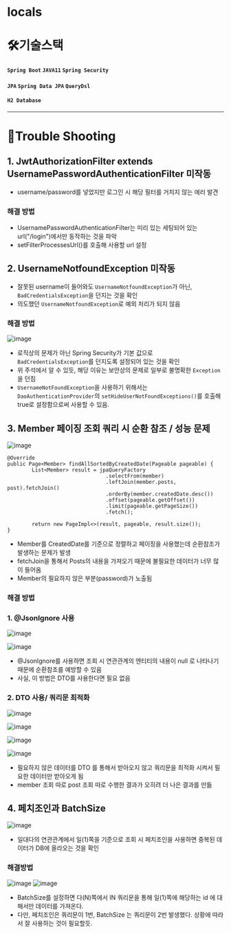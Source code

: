 # locals



# 🛠기술스택

#### `Spring Boot` `JAVA11` `Spring Security`
#### `JPA` `Spring Data JPA` `QueryDsl`
#### `H2 Database` 

<hr> 

# 🚀Trouble Shooting

## 1. JwtAuthorizationFilter extends UsernamePasswordAuthenticationFilter 미작동

- username/password를 넣었지만 로그인 시 해당 필터를 거치지 않는 에러 발견

### 해결 방법

- UsernamePasswordAuthenticationFilter는 미리 있는 세팅되어 있는 url("/login")에서만 동작하는 것을 파악
- setFilterProcessesUrl()를 호출해 사용할 url 설정


## 2. UsernameNotfoundException 미작동

- 잘못된 username이 들어와도 `UsernameNotfoundException`가 아닌, `BadCredentialsException`을 던지는 것을 확인
- 의도했던 `UsernameNotfoundException`로 예외 처리가 되지 않음

### 해결 방법

![image](https://user-images.githubusercontent.com/80764368/161055701-b804592e-b506-4c3f-98bf-03d9214c74e5.png)

- 로직상의 문제가 아닌 Spring Security가 기본 값으로 `BadCredentialsException`를 던지도록 설정되어 있는 것을 확인
- 위 주석에서 알 수 있듯, 해당 이유는 보안상의 문제로 일부로 불명확한 `Exception`을 던짐
- `UsernameNotFoundException`을 사용하기 위해서는 `DaoAuthenticationProvider`의 `setHideUserNotFoundExceptions()`를 호출해 true로 설정함으로써 사용할 수 있음.

## 3. Member 페이징 조회 쿼리 시 순환 참조 / 성능 문제 

![image](https://user-images.githubusercontent.com/80764368/161069359-50fa64f5-b4f0-43c1-8fec-4c722eac2e1f.png)

```
@Override
public Page<Member> findAllSortedByCreatedDate(Pageable pageable) {		
		List<Member> result = jpaQueryFactory
								.selectFrom(member)
								.leftJoin(member.posts, post).fetchJoin()
								.orderBy(member.createdDate.desc())
								.offset(pageable.getOffset())
								.limit(pageable.getPageSize())
								.fetch();
		
		return new PageImpl<>(result, pageable, result.size());
}
```

- Member를 CreatedDate를 기준으로 정렬하고 페이징을 사용했는데 순환참조가 발생하는 문제가 발생
- fetchJoin을 통해서 Posts의 내용을 가져오기 때문에 불필요한 데이터가 너무 많이 들어옴
- Member의 필요하지 않은 부분(password)가 노출됨

### 해결 방법

### 1. @JsonIgnore 사용

![image](https://user-images.githubusercontent.com/80764368/161070215-3e67cc73-a502-47b7-a0b6-874714c98eaa.png)

![image](https://user-images.githubusercontent.com/80764368/161070149-3b5af495-3469-4bc0-89dd-752085f39d8a.png)

- @JsonIgnore를 사용하면 조회 시 연관관계의 엔티티의 내용이 null 로 나타나기 때문에 순환참조를 예방할 수 있음
- 사실, 이 방법은 DTO를 사용한다면 필요 없음

### 2. DTO 사용/ 쿼리문 최적화

![image](https://user-images.githubusercontent.com/80764368/161071782-8e213cd6-1db3-4c2b-b142-1b9ec6c0f922.png)

![image](https://user-images.githubusercontent.com/80764368/161071900-7c052ab1-d35c-4be1-82a9-3ca6dabc4145.png)
 
![image](https://user-images.githubusercontent.com/80764368/161071952-7a1430b8-26ac-43ea-afdb-2425a03f77a7.png)
 
 ![image](https://user-images.githubusercontent.com/80764368/161073123-f6fa229d-4109-4fdf-b7fd-89ee77a49dc4.png)

 
 - 필요하지 않은 데이터를 DTO 를 통해서 받아오지 않고 쿼리문을 최적화 시켜서 필요한 데이터만 받아오게 됨
 - member 조회 따로 post 조회 따로 수행한 결과가 오히려 더 나은 결과를 만듦

## 4. 페치조인과 BatchSize

![image](https://user-images.githubusercontent.com/80764368/161077077-0ffb08c8-f422-4953-843c-cd05a8b0f47b.png)

- 일대다의 연관관계에서 일(1)쪽을 기준으로 조회 시 페치조인을 사용하면 중복된 데이터가 DB에 올라오는 것을 확인

### 해결방법

![image](https://user-images.githubusercontent.com/80764368/161076804-39b9d4f4-57cc-4ce7-8941-0a24c4b007c8.png)
![image](https://user-images.githubusercontent.com/80764368/161076893-587824e8-3f95-4199-9a0a-6ce93c69dc8b.png)

- BatchSize를 설정하면 다(N)쪽에서 IN 쿼리문을 통해 일(1)쪽에 해당하는 id 에 대해서만 데이터를 가져온다.
- 다만, 페치조인은 쿼리문이 1번, BatchSize 는 쿼리문이 2번 발생했다. 상황에 따라서 잘 사용하는 것이 필요할듯.
